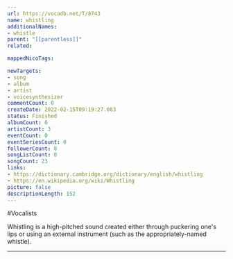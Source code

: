```yaml
---
url: https://vocadb.net/T/8743
name: whistling
additionalNames: 
- whistle
parent: "[[parentless]]"
related:

mappedNicoTags:

newTargets:
- song
- album
- artist
- voicesynthesizer
commentCount: 0
createDate: 2022-02-15T09:19:27.083
status: Finished
albumCount: 0
artistCount: 3
eventCount: 0
eventSeriesCount: 0
followerCount: 0
songListCount: 0
songCount: 23
links: 
- https://dictionary.cambridge.org/dictionary/english/whistling
- https://en.wikipedia.org/wiki/Whistling
picture: false
descriptionLength: 152
---
```


#Vocalists

Whistling is a high-pitched sound created either through puckering one's lips or using an external instrument (such as the appropriately-named whistle).

---

